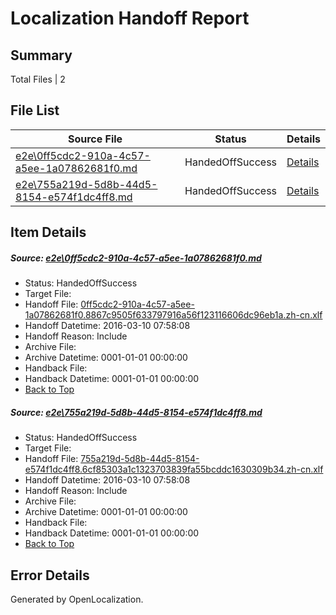 # <a name='report-top'></a> Localization Handoff Report

## Summary
 Total Files | 2

## File List
 Source File | Status | Details 
 ----------- | ------ | ------- 
 [e2e\0ff5cdc2-910a-4c57-a5ee-1a07862681f0.md](https://github.com/OpenLocalizationTest/oltest/blob/9e01eb4c74f0af7cd2d01c0211e01d1dec90bfca/e2e/0ff5cdc2-910a-4c57-a5ee-1a07862681f0.md) | HandedOffSuccess | [Details](#df333f6790f695f4e2cc700826a18a5a12e9ccaa1)
 [e2e\755a219d-5d8b-44d5-8154-e574f1dc4ff8.md](https://github.com/OpenLocalizationTest/oltest/blob/9e01eb4c74f0af7cd2d01c0211e01d1dec90bfca/e2e/755a219d-5d8b-44d5-8154-e574f1dc4ff8.md) | HandedOffSuccess | [Details](#a74f050e879a63c0bc54ee1caaea375786fb94da2)

## Item Details
##### <a name='df333f6790f695f4e2cc700826a18a5a12e9ccaa1'></a> Source: [e2e\0ff5cdc2-910a-4c57-a5ee-1a07862681f0.md](https://github.com/OpenLocalizationTest/oltest/blob/9e01eb4c74f0af7cd2d01c0211e01d1dec90bfca/e2e/0ff5cdc2-910a-4c57-a5ee-1a07862681f0.md)
* Status: HandedOffSuccess
* Target File: 
* Handoff File: [0ff5cdc2-910a-4c57-a5ee-1a07862681f0.8867c9505f633797916a56f123116606dc96eb1a.zh-cn.xlf](https://github.com/OpenLocalizationTestOrg/olhandoff/blob/7931bb981a75684412101c16c205cb093d20fd19/ol-handoff/OpenLocalizationTestOrg/oltest.zh-cn/xinjiang/0ff5cdc2-910a-4c57-a5ee-1a07862681f0.8867c9505f633797916a56f123116606dc96eb1a.zh-cn.xlf)
* Handoff Datetime: 2016-03-10 07:58:08
* Handoff Reason: Include
* Archive File: 
* Archive Datetime: 0001-01-01 00:00:00
* Handback File: 
* Handback Datetime: 0001-01-01 00:00:00
* [Back to Top](#report-top)

##### <a name='a74f050e879a63c0bc54ee1caaea375786fb94da2'></a> Source: [e2e\755a219d-5d8b-44d5-8154-e574f1dc4ff8.md](https://github.com/OpenLocalizationTest/oltest/blob/9e01eb4c74f0af7cd2d01c0211e01d1dec90bfca/e2e/755a219d-5d8b-44d5-8154-e574f1dc4ff8.md)
* Status: HandedOffSuccess
* Target File: 
* Handoff File: [755a219d-5d8b-44d5-8154-e574f1dc4ff8.6cf85303a1c1323703839fa55bcddc1630309b34.zh-cn.xlf](https://github.com/OpenLocalizationTestOrg/olhandoff/blob/7931bb981a75684412101c16c205cb093d20fd19/ol-handoff/OpenLocalizationTestOrg/oltest.zh-cn/xinjiang/755a219d-5d8b-44d5-8154-e574f1dc4ff8.6cf85303a1c1323703839fa55bcddc1630309b34.zh-cn.xlf)
* Handoff Datetime: 2016-03-10 07:58:08
* Handoff Reason: Include
* Archive File: 
* Archive Datetime: 0001-01-01 00:00:00
* Handback File: 
* Handback Datetime: 0001-01-01 00:00:00
* [Back to Top](#report-top)


## Error Details

Generated by OpenLocalization.
